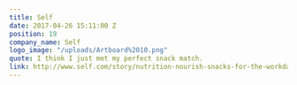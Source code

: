 ```yaml
---
title: Self
date: 2017-04-26 15:11:00 Z
position: 19
company_name: Self
logo_image: "/uploads/Artboard%2010.png"
quote: I think I just met my perfect snack match.
link: http://www.self.com/story/nutrition-nourish-snacks-for-the-workday
---
```


